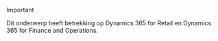 > [!IMPORTANT]
> Dit onderwerp heeft betrekking op Dynamics 365 for Retail en Dynamics 365 for Finance and Operations.

